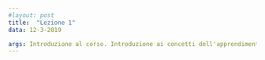 ```yaml
---
#layout: post
title:  "Lezione 1"
data: 12-3-2019

args: Introduzione al corso. Introduzione ai concetti dell'apprendimento automatico.
---
```


